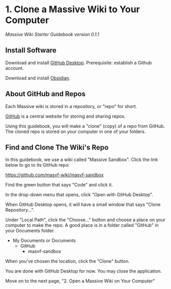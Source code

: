 # 1. Clone a Massive Wiki to Your Computer
*Massive Wiki Starter Guidebook version 0.1.1*

## Install Software

Download and install [GitHub Desktop](https://desktop.github.com/).
Prerequisite: establish a Github account.

Download and install [Obsidian](https://obsidian.md/).

## About GitHub and Repos

Each Massive wiki is stored in a repository, or "repo" for short.

[GitHub](https://github.com/) is a central website for storing and sharing repos.

Using this guidebook, you will make a "clone" (copy) of a repo from GitHub. The cloned repo is stored on your computer in one of your folders.

## Find and Clone The Wiki's Repo

In this guidebook, we use a wiki called "Massive Sandbox".  Click the link below to go to its GitHub repo:

https://github.com/masvf-wiki/masvf-sandbox

Find the green button that says "Code" and click it.

In the drop-down menu that opens, click "Open with GitHub Desktop".

When GitHub Desktop opens, it will have a small window that says "Clone Repository...".

Under "Local Path", click the "Choose..." button and choose a place on your computer to make the repo.  A good place is in a folder called "GitHub" in your Documents folder.

* My Documents or Documents
  * GitHub
    * masvf-sandbox

When you've chosen the location, click the "Clone" button.

You are done with GitHub Desktop for now.  You may close the application.

Move on to the next page, "2. Open a Massive Wiki on Your Computer"

